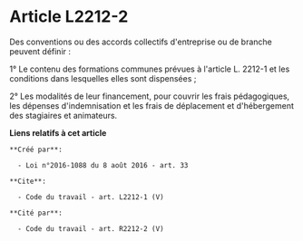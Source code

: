 # Article L2212-2

Des conventions ou des accords collectifs d'entreprise ou de branche peuvent définir : 

1° Le contenu des formations communes prévues à l'article L. 2212-1 et les conditions dans lesquelles elles sont
dispensées ; 

2° Les modalités de leur financement, pour couvrir les frais pédagogiques, les dépenses d'indemnisation et les frais de
déplacement et d'hébergement des stagiaires et animateurs.

**Liens relatifs à cet article**

	**Créé par**:

	  - Loi n°2016-1088 du 8 août 2016 - art. 33

	**Cite**:

	  - Code du travail - art. L2212-1 (V)

	**Cité par**:

	  - Code du travail - art. R2212-2 (V)

